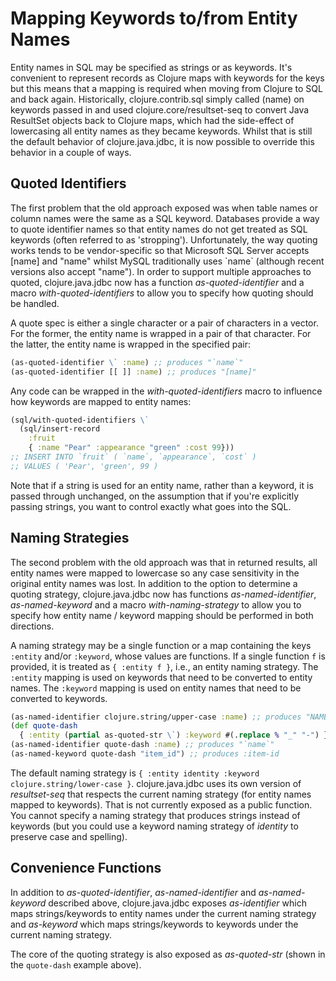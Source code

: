 # Mapping Keywords to/from Entity Names
Entity names in SQL may be specified as strings or as keywords. It's convenient to represent records as Clojure maps with keywords for the keys but this means that a mapping is required when moving from Clojure to SQL and back again. Historically, clojure.contrib.sql simply called (name) on keywords passed in and used clojure.core/resultset-seq to convert Java ResultSet objects back to Clojure maps, which had the side-effect of lowercasing all entity names as they became keywords. Whilst that is still the default behavior of clojure.java.jdbc, it is now possible to override this behavior in a couple of ways.
## Quoted Identifiers
The first problem that the old approach exposed was when table names or column names were the same as a SQL keyword. Databases provide a way to quote identifier names so that entity names do not get treated as SQL keywords (often referred to as 'stropping'). Unfortunately, the way quoting works tends to be vendor-specific so that Microsoft SQL Server accepts \[name\] and "name" whilst MySQL traditionally uses \`name\` (although recent versions also accept "name"). In order to support multiple approaches to quoted, clojure.java.jdbc now has a function *as-quoted-identifier* and a macro *with-quoted-identifiers* to allow you to specify how quoting should be handled.

A quote spec is either a single character or a pair of characters in a vector. For the former, the entity name is wrapped in a pair of that character. For the latter, the entity name is wrapped in the specified pair:

```clj
(as-quoted-identifier \` :name) ;; produces "`name`"
(as-quoted-identifier [[ ]] :name) ;; produces "[name]"
```
Any code can be wrapped in the *with-quoted-identifiers* macro to influence how keywords are mapped to entity names:

```clj
(sql/with-quoted-identifiers \`
  (sql/insert-record
    :fruit
    { :name "Pear" :appearance "green" :cost 99}))
;; INSERT INTO `fruit` ( `name`, `appearance`, `cost` )
;; VALUES ( 'Pear', 'green', 99 )
```
Note that if a string is used for an entity name, rather than a keyword, it is passed through unchanged, on the assumption that if you're explicitly passing strings, you want to control exactly what goes into the SQL.
## Naming Strategies
The second problem with the old approach was that in returned results, all entity names were mapped to lowercase so any case sensitivity in the original entity names was lost. In addition to the option to determine a quoting strategy, clojure.java.jdbc now has functions *as-named-identifier*, *as-named-keyword* and a macro *with-naming-strategy* to allow you to specify how entity name / keyword mapping should be performed in both directions.

A naming strategy may be a single function or a map containing the keys `:entity` and/or `:keyword`, whose values are functions. If a single function `f` is provided, it is treated as `{ :entity f }`, i.e., an entity naming strategy. The `:entity` mapping is used on keywords that need to be converted to entity names. The `:keyword` mapping is used on entity names that need to be converted to keywords.

```clj
(as-named-identifier clojure.string/upper-case :name) ;; produces "NAME"
(def quote-dash
  { :entity (partial as-quoted-str \`) :keyword #(.replace % "_" "-") })
(as-named-identifier quote-dash :name) ;; produces "`name`"
(as-named-keyword quote-dash "item_id") ;; produces :item-id
```

The default naming strategy is `{ :entity identity :keyword clojure.string/lower-case }`. clojure.java.jdbc uses its own version of *resultset-seq* that respects the current naming strategy (for entity names mapped to keywords). That is not currently exposed as a public function. You cannot specify a naming strategy that produces strings instead of keywords (but you could use a keyword naming strategy of *identity* to preserve case and spelling).
## Convenience Functions
In addition to *as-quoted-identifier*, *as-named-identifier* and *as-named-keyword* described above, clojure.java.jdbc exposes *as-identifier* which maps strings/keywords to entity names under the current naming strategy and *as-keyword* which maps strings/keywords to keywords under the current naming strategy.

The core of the quoting strategy is also exposed as *as-quoted-str* (shown in the `quote-dash` example above).